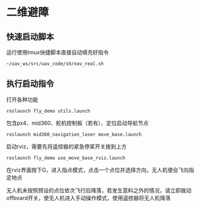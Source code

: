 # 二维避障

## 快速启动脚本

运行使用tmux快捷脚本直接自动填充好指令

```
~/uav_ws/src/uav_code/sh/nav_real.sh
```

## 执行启动指令

打开各种功能

```
roslaunch fly_demo utils.launch
```

包含px4、mid360、舵机控制板（若有）、定位启动导航节点

```
roslaunch mid360_navigation_laser move_base.launch
```

启动rviz，需要先将遥控器的紧急停桨开关拨到上方

```
roslaunch fly_demo use_move_base_rviz.launch
```

在rviz界面按下G，进入指点模式，点击一个点位并选择方向，无人机便会飞向指定地点

无人机未按照预设的点位依次飞行后降落，若发生意料之外的情况，请立即拨动offboard开关，使无人机进入手动操作模式，使用遥控器将无人机降落
